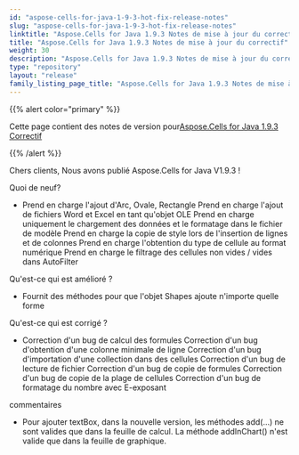 ```yaml
---
id: "aspose-cells-for-java-1-9-3-hot-fix-release-notes"
slug: "aspose-cells-for-java-1-9-3-hot-fix-release-notes"
linktitle: "Aspose.Cells for Java 1.9.3 Notes de mise à jour du correctif"
title: "Aspose.Cells for Java 1.9.3 Notes de mise à jour du correctif"
weight: 30
description: "Aspose.Cells for Java 1.9.3 Notes de mise à jour du correctif – the latest updates and fixes."
type: "repository"
layout: "release"
family_listing_page_title: "Aspose.Cells for Java 1.9.3 Notes de mise à jour du correctif"
---
```

{{% alert color="primary" %}} 

 Cette page contient des notes de version pour[Aspose.Cells for Java 1.9.3 Correctif](https://releases.aspose.com/cells/java/new-releases/aspose.cells-for-java-1.9.3-hot-fix/)

{{% /alert %}} 

Chers clients, Nous avons publié Aspose.Cells for Java V1.9.3 !

 Quoi de neuf?

- Prend en charge l'ajout d'Arc, Ovale, Rectangle
 Prend en charge l'ajout de fichiers Word et Excel en tant qu'objet OLE
 Prend en charge uniquement le chargement des données et le formatage dans le fichier de modèle
 Prend en charge la copie de style lors de l'insertion de lignes et de colonnes
 Prend en charge l'obtention du type de cellule au format numérique
 Prend en charge le filtrage des cellules non vides / vides dans AutoFilter

 Qu'est-ce qui est amélioré ?

- Fournit des méthodes pour que l'objet Shapes ajoute n'importe quelle forme

 Qu'est-ce qui est corrigé ?

- Correction d'un bug de calcul des formules
 Correction d'un bug d'obtention d'une colonne minimale de ligne
 Correction d'un bug d'importation d'une collection dans des cellules
 Correction d'un bug de lecture de fichier
 Correction d'un bug de copie de formules
 Correction d'un bug de copie de la plage de cellules
 Correction d'un bug de formatage du nombre avec E-exposant

 commentaires

- Pour ajouter textBox, dans la nouvelle version, les méthodes add(...) ne sont valides que dans la feuille de calcul. La méthode addInChart() n'est valide que dans la feuille de graphique.
